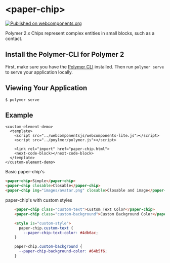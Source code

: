 # \<paper-chip\>

[![Published on webcomponents.org](https://img.shields.io/badge/webcomponents.org-published-blue.svg?style=flat-square)](https://www.webcomponents.org/element/ThomasCybulski/paper-chip)

Polymer 2.x Chips represent complex entities in small blocks, such as a contact.

## Install the Polymer-CLI for Polymer 2

First, make sure you have the [Polymer CLI](https://www.npmjs.com/package/polymer-cli) installed. Then run `polymer serve` to serve your application locally.

## Viewing Your Application

```
$ polymer serve
```

## Example

```
<custom-element-demo>
  <template>
    <script src="../webcomponentsjs/webcomponents-lite.js"></script>
    <script src="../poylmer/polymer.js"></script>
    
    <link rel="import" href="paper-chip.html">
    <next-code-block></next-code-block>
  </template>
</custom-element-demo>
```

Basic paper-chip's
```html
<paper-chip>Simple</paper-chip>
<paper-chip closable>Closable</paper-chip>
<paper-chip img="images/avatar.png" closable>Closable and image</paper-chip>
```

paper-chip's with custom styles
```html
    <paper-chip class="custom-text">Custom Text Color</paper-chip>
    <paper-chip class="custom-background">Custom Background Color</paper-chip>

    <style is="custom-style">
      paper-chip.custom-text {
        --paper-chip-text-color: #4db6ac;
    }

    paper-chip.custom-background {
      --paper-chip-background-color: #64b5f6;
    }
```


